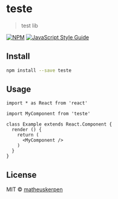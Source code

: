 # teste

> test lib

[![NPM](https://img.shields.io/npm/v/teste.svg)](https://www.npmjs.com/package/teste) [![JavaScript Style Guide](https://img.shields.io/badge/code_style-standard-brightgreen.svg)](https://standardjs.com)

## Install

```bash
npm install --save teste
```

## Usage

```tsx
import * as React from 'react'

import MyComponent from 'teste'

class Example extends React.Component {
  render () {
    return (
      <MyComponent />
    )
  }
}
```

## License

MIT © [matheuskerpen](https://github.com/matheuskerpen)
